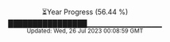 <p align="center">
⏳Year Progress (56.44 %) <br>
████████████████▁▁▁▁▁▁▁▁▁▁▁▁▁▁ <br>
<sub>Updated: Wed, 26 Jul 2023 00:08:59 GMT</sub>
</p>

